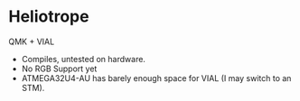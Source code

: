 
# Heliotrope

QMK + VIAL

* Compiles, untested on hardware.
* No RGB Support yet
* ATMEGA32U4-AU has barely enough space for VIAL (I may switch to an STM).
